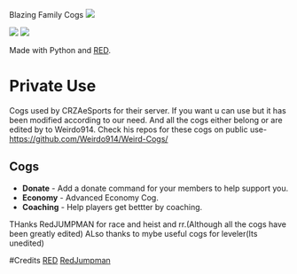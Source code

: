 Blazing Family Cogs
<img src="https://i.imgur.com/5GfHj5o.png">

[<img src="https://discordapp.com/api/guilds/374596069989810176/widget.png?style=shield">](https://discord.gg/nnp9Zw5) [<img src="https://img.shields.io/badge/discord-py-blue.svg">](https://github.com/Rapptz/discord.py)

Made with Python and [RED](https://github.com/Cog-Creators/Red-DiscordBot).

# Private Use
Cogs used by CRZAeSports for their server. If you want u can use but it has been modified according to our need.
And all the cogs either belong or are edited by to Weirdo914.
Check his repos for these cogs on public use- https://github.com/Weirdo914/Weird-Cogs/
## Cogs

 * **Donate** - Add a donate command for your members to help support you.
 * **Economy** - Advanced Economy Cog.
 * **Coaching** - Help players get bettter by coaching.

THanks RedJUMPMAN for race and heist and rr.(Although all the cogs have been greatly edited)
ALso thanks to mybe useful cogs for leveler(Its unedited)

#Credits
[RED](https://github.com/Cog-Creators/Red-DiscordBot)
[RedJumpman](https://github.com/RedJumpman)
